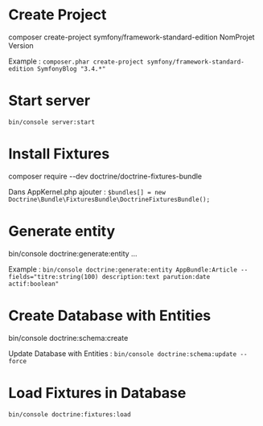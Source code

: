 # Create Project
composer create-project symfony/framework-standard-edition NomProjet Version

Example : `composer.phar create-project symfony/framework-standard-edition SymfonyBlog "3.4.*"`

# Start server
`bin/console server:start`

# Install Fixtures
composer require --dev doctrine/doctrine-fixtures-bundle

Dans AppKernel.php ajouter : `$bundles[] = new Doctrine\Bundle\FixturesBundle\DoctrineFixturesBundle();`

# Generate entity
bin/console doctrine:generate:entity ...

Example : `bin/console doctrine:generate:entity AppBundle:Article --fields="titre:string(100) description:text parution:date actif:boolean"`

# Create Database with Entities
bin/console doctrine:schema:create

Update Database with Entities :	`bin/console doctrine:schema:update --force`

# Load Fixtures in Database
`bin/console doctrine:fixtures:load`
